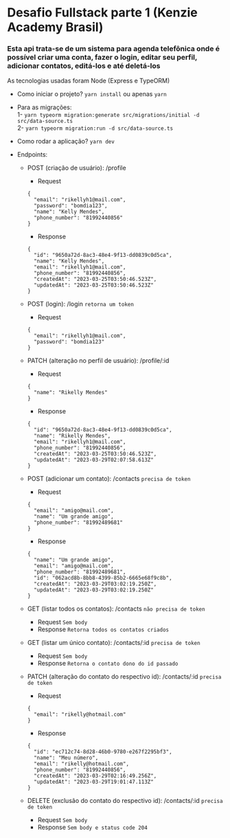# Desafio Fullstack parte 1 (Kenzie Academy Brasil)
### Esta api trata-se de um sistema para agenda telefônica onde é possível criar uma conta, fazer o login, editar seu perfil, adicionar contatos, editá-los e até deletá-los

As tecnologias usadas foram Node (Express e TypeORM)

- Como iniciar o projeto?
`yarn install` ou apenas `yarn`

- Para as migrações:
  <br>
  1- `yarn typeorm migration:generate src/migrations/initial -d src/data-source.ts`
  <br>
  2- `yarn typeorm migration:run -d src/data-source.ts`

- Como rodar a aplicação?
`yarn dev`

- Endpoints:

  - POST (criação de usuário): /profile
    - Request
    ```
    {
      "email": "rikellyh1@mail.com",
      "password": "bomdia123",
      "name": "Kelly Mendes",
      "phone_number": "81992440856"
    }
    ```
    - Response
    ```
    {
      "id": "9650a72d-8ac3-48e4-9f13-dd0839c0d5ca",
      "name": "Kelly Mendes",
      "email": "rikellyh1@mail.com",
      "phone_number": "81992440856",
      "createdAt": "2023-03-25T03:50:46.523Z",
      "updatedAt": "2023-03-25T03:50:46.523Z"
    }
    ```
  - POST (login): /login `retorna um token`
    - Request
    ```
    {
      "email": "rikellyh1@mail.com",
      "password": "bomdia123"
    }
    ```
  - PATCH (alteração no perfil de usuário): /profile/:id
    - Request
    ```
    {
      "name": "Rikelly Mendes"
    }
    ```
    - Response
    ```
    {
      "id": "9650a72d-8ac3-48e4-9f13-dd0839c0d5ca",
      "name": "Rikelly Mendes",
      "email": "rikellyh1@mail.com",
      "phone_number": "81992440856",
      "createdAt": "2023-03-25T03:50:46.523Z",
      "updatedAt": "2023-03-29T02:07:58.613Z"
    }
    ```
  - POST (adicionar um contato): /contacts `precisa de token`
    - Request
    ```
    {
      "email": "amigo@mail.com",
      "name": "Um grande amigo",
      "phone_number": "81992489681"
    }
    ```
    - Response
    ```
    {
      "name": "Um grande amigo",
      "email": "amigo@mail.com",
      "phone_number": "81992489681",
      "id": "062acd8b-8bb8-4399-85b2-6665e68f9c8b",
      "createdAt": "2023-03-29T03:02:19.250Z",
      "updatedAt": "2023-03-29T03:02:19.250Z"
    }
    ```
  - GET (listar todos os contatos): /contacts `não precisa de token`
    - Request
      `Sem body`
    - Response
      `Retorna todos os contatos criados`
      
  - GET (listar um único contato): /contacts/:id `precisa de token`
     - Request
        `Sem body`
     - Response
        `Retorna o contato dono do id passado`
  - PATCH (alteração do contato do respectivo id): /contacts/:id `precisa de token`
    - Request
    ```
    {
      "email": "rikelly@hotmail.com"
    }
    ```
    - Response
    ```
    {
      "id": "ec712c74-8d28-46b0-9780-e267f2295bf3",
      "name": "Meu número",
      "email": "rikelly@hotmail.com",
      "phone_number": "81992440856",
      "createdAt": "2023-03-29T02:16:49.256Z",
      "updatedAt": "2023-03-29T19:01:47.113Z"
    }
    ```
  - DELETE (exclusão do contato do respectivo id): /contacts/:id `precisa de token`
    - Request
      `Sem body`
    - Response
      `Sem body e status code 204`
